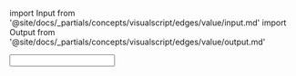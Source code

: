 import Input from '@site/docs/_partials/concepts/visualscript/edges/value/input.md'
import Output from '@site/docs/_partials/concepts/visualscript/edges/value/output.md'

<Input />
<Output />

